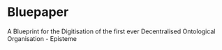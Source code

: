 # Bluepaper
A Blueprint for the Digitisation of the first ever Decentralised Ontological Organisation - Episteme
